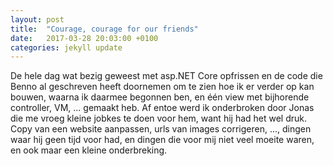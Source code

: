 ```yaml
---
layout: post
title:  "Courage, courage for our friends"
date:   2017-03-28 20:03:00 +0100
categories: jekyll update
---
```

De hele dag wat bezig geweest met asp.NET Core opfrissen en de code die Benno al geschreven heeft doornemen om te zien hoe ik er verder op kan bouwen, waarna ik daarmee begonnen ben, en één view met bijhorende controller, VM, ... gemaakt heb. Af entoe werd ik onderbroken door Jonas die me vroeg kleine jobkes te doen voor hem, want hij had het wel druk. Copy van een website aanpassen, urls van images corrigeren, ..., dingen waar hij geen tijd voor had, en dingen die voor mij niet veel moeite waren, en ook maar een kleine onderbreking.
